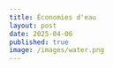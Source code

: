 ```yaml
---
title: Économies d'eau
layout: post
date: 2025-04-06
published: true
image: /images/water.png
---
```

